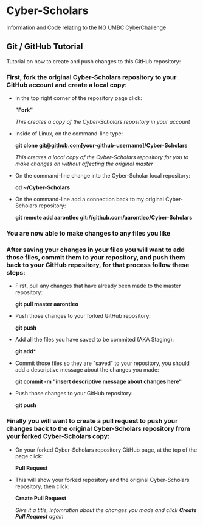 # Cyber-Scholars
Information and Code relating to the NG UMBC CyberChallenge 

## Git / GitHub Tutorial
Tutorial on how to create and push changes to this GitHub repository:

### First, fork the original Cyber-Scholars repository to your GitHub account and create a local copy:
- In the top right corner of the repository page click:

   **"Fork"** 
   
   *This creates a copy of the Cyber-Scholars repository in your account*
- Inside of Linux, on the command-line type: 

   **git clone git@github.com[your-github-username]/Cyber-Scholars**
    
   *This creates a local copy of the Cyber-Scholars repository for you to make changes on without affecting the original            master*
- On the command-line change into the Cyber-Scholar local repository: 

    **cd ~/Cyber-Scholars**
- On the command-line add a connection back to my original Cyber-Scholars repository: 

    **git remote add aarontleo git://github.com/aarontleo/Cyber-Scholars**

### You are now able to make changes to any files you like

### After saving your changes in your files you will want to add those files, commit them to your repository, and push them back to your GitHub repository, for that process follow these steps:
- First, pull any changes that have already been made to the master repository:

   **git pull master aarontleo**
   
- Push those changes to your forked GitHub repository:

   **git push**
    
- Add all the files you have saved to be commited (AKA Staging):

   **git add***
- Commit those files so they are "saved" to your repository, you should add a descriptive message about the changes you made:
    
   **git commit -m "insert descriptive message about changes here"**
- Push those changes to your GitHub repository:

   **git push**
    
### Finally you will want to create a pull request to push your changes back to the original Cyber-Scholars repository from your forked Cyber-Scholars copy:
- On your forked Cyber-Scholars repository GitHub page, at the top of the page click:

   **Pull Request**
- This will show your forked repository and the original Cyber-Scholars repository, then click:

   **Create Pull Request**
    
   *Give it a title, infomration about the changes you made and click **Create Pull Request** again*
